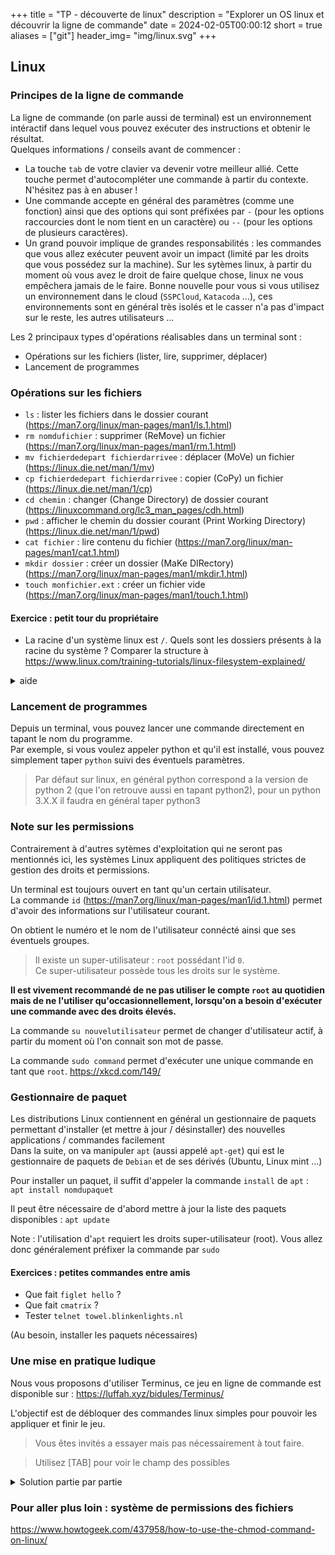 +++
title = "TP - découverte de linux"
description = "Explorer un OS linux et découvrir la ligne de commande"
date = 2024-02-05T00:00:12
short = true
aliases = ["git"]
header_img= "img/linux.svg"
+++

## Linux

### Principes de la ligne de commande

La ligne de commande (on parle aussi de terminal) est un environnement intéractif dans lequel vous pouvez exécuter des instructions et obtenir le résultat.  
Quelques informations / conseils avant de commencer :
* La touche `tab` de votre clavier va devenir votre meilleur allié. Cette touche permet d'autocompléter une commande à partir du contexte. N'hésitez pas à en abuser !
* Une commande accepte en général des paramètres (comme une fonction) ainsi que des options qui sont préfixées par `-` (pour les options raccourcies dont le nom tient en un caractère) ou `--` (pour les options de plusieurs caractères).
* Un grand pouvoir implique de grandes responsabilités : les commandes que vous allez exécuter peuvent avoir un impact (limité par les droits que vous possédez sur la machine). Sur les sytèmes linux, à partir du moment où vous avez le droit de faire quelque chose, linux ne vous empêchera jamais de le faire. Bonne nouvelle pour vous si vous utilisez un environnement dans le cloud (`SSPCloud`, `Katacoda` ...), ces environnements sont en général très isolés et le casser n'a pas d'impact sur le reste, les autres utilisateurs ...

Les 2 principaux types d'opérations réalisables dans un terminal sont :
* Opérations sur les fichiers (lister, lire, supprimer, déplacer)
* Lancement de programmes

### Opérations sur les fichiers

* `ls` : lister les fichiers dans le dossier courant (https://man7.org/linux/man-pages/man1/ls.1.html)
* `rm nomdufichier` : supprimer (ReMove) un fichier (https://man7.org/linux/man-pages/man1/rm.1.html)
* `mv fichierdedepart fichierdarrivee` : déplacer (MoVe) un fichier (https://linux.die.net/man/1/mv)
* `cp fichierdedepart fichierdarrivee` : copier (CoPy) un fichier (https://linux.die.net/man/1/cp)
* `cd chemin` : changer (Change Directory) de dossier courant (https://linuxcommand.org/lc3_man_pages/cdh.html)
* `pwd` : afficher le chemin du dossier courant (Print Working Directory) (https://linux.die.net/man/1/pwd)
* `cat fichier` : lire contenu du fichier (https://man7.org/linux/man-pages/man1/cat.1.html)
* `mkdir dossier` : créer un dossier (MaKe DIRectory) (https://man7.org/linux/man-pages/man1/mkdir.1.html)
* `touch monfichier.ext` : créer un fichier vide (https://man7.org/linux/man-pages/man1/touch.1.html)

#### Exercice : petit tour du propriétaire

* La racine d'un système linux est `/`. Quels sont les dossiers présents à la racine du système ? Comparer la structure à https://www.linux.com/training-tutorials/linux-filesystem-explained/

<details><summary>aide</summary><p>

Vous pouvez vous déplacer a la racine du système avec la commande `cd`

```
cd /
```
Et observer les fichiers disponibles là ou on se trouve avec la commande `ls`

```
ls
```

<img src="https://lcom.static.linuxfound.org/sites/lcom/files/standard-unix-filesystem-hierarchy.png" />

Quelques dossiers exemple :
/bin : Là ou les commandes utilisateur sont installées
/home : l'espace utilisateur

</p></details>


### Lancement de programmes

Depuis un terminal, vous pouvez lancer une commande directement en tapant le nom du programme.  
Par exemple, si vous voulez appeler python et qu'il est installé, vous pouvez simplement taper `python` suivi des éventuels paramètres.

> Par défaut sur linux, en général python correspond a la version de python 2 (que l'on retrouve aussi en tapant python2), pour un python 3.X.X il faudra en général taper python3


### Note sur les permissions

Contrairement à d'autres sytèmes d'exploitation qui ne seront pas mentionnés ici, les systèmes Linux appliquent des politiques strictes de gestion des droits et permissions.

Un terminal est toujours ouvert en tant qu'un certain utilisateur.  
La commande `id` (https://man7.org/linux/man-pages/man1/id.1.html) permet d'avoir des informations sur l'utilisateur courant.

On obtient le numéro et le nom de l'utilisateur connécté ainsi que ses éventuels groupes.

> Il existe un super-utilisateur : `root` possédant l'id `0`.  
Ce super-utilisateur possède tous les droits sur le système.

**Il est vivement recommandé de ne pas utiliser le compte `root` au quotidien mais de ne l'utiliser qu'occasionnellement, lorsqu'on a besoin d'exécuter une commande avec des droits élevés.**

La commande `su nouvelutilisateur` permet de changer d'utilisateur actif, à partir du moment où l'on connait son mot de passe.

La commande `sudo command` permet d'exécuter une unique commande en tant que `root`. https://xkcd.com/149/

### Gestionnaire de paquet

Les distributions Linux contiennent en général un gestionnaire de paquets permettant d'installer (et mettre à jour / désinstaller) des nouvelles applications / commandes facilement  
Dans la suite, on va manipuler `apt` (aussi appelé `apt-get`) qui est le gestionnaire de paquets de `Debian` et de ses dérivés (Ubuntu, Linux mint ...)

Pour installer un paquet, il suffit d'appeler la commande `install` de `apt` :  
`apt install nomdupaquet`

Il peut être nécessaire de d'abord mettre à jour la liste des paquets disponibles : `apt update`

Note : l'utilisation d'`apt` requiert les droits super-utilisateur (root). Vous allez donc généralement préfixer la commande par `sudo`

#### Exercices : petites commandes entre amis

* Que fait `figlet hello` ?
* Que fait `cmatrix` ?
* Tester `telnet towel.blinkenlights.nl`

(Au besoin, installer les paquets nécessaires)

### Une mise en pratique ludique

Nous vous proposons d'utiliser Terminus, ce jeu en ligne de commande est disponible sur :
https://luffah.xyz/bidules/Terminus/

L'objectif est de débloquer des commandes linux simples pour pouvoir les appliquer et finir le jeu.

> Vous êtes invités a essayer mais pas nécessairement à tout faire.

> Utilisez [TAB] pour voir le champ des possibles

<details><summary>Solution partie par partie</summary><p>

Vous disposez au départ des commandes :
- `cat` pour interagir avec les éléments
- `cd` pour vous déplacer d'un endroit a l'autre
- `ls` pour lister les éléments présents
<details><summary>Aide 1 : Premiers pas</summary><p>

- Vous pouvez aller apprendre dans le BoisDesLutins/AcadémieDesBots/Cours la commande `mv` pour déplacer des objets
- Vous pourrez donc déplacer le rocher qui se trouvera sur votre chemin dans
  `Prairie/Montagnes/Cave/SombreCorridor/Cellier/` vers le `Prairie/Montagnes/Cave/SombreCorridor/Cellier/PetitRenfoncement`

</p></details>

<details><summary>Aide 2 : Le village</summary><p>

> Bibliotheque
- Arrivés au village, vous êtes invités a aller dans la Bibliothèque pour en apprendre d'avantage, le livre ToutSurLesSorts vous indiquera comment activer l'IntrigantLevier.

- Ce levier donnera accès a une salle secrète, et un petit elfe nommé Grep vous donnera la commande `grep`, utile pour trouver une chaine de caractère dans un fichier. Le bibliothécaire vous donnera un indice pour la suite.

> Place du marché

- Le vendeur n'est pas très malin, il a laissé un sac plein d'argent, vous serez chatiés, mais au moins vous aurez appris des commandes nécessaires pour la suite :). Vous debloquez `rm` et `mkdir`.


> Boutique Artisanale


- vous allez ensuite devoir visiter la BoutiqueArtisanale, ou une artisante vous apprend a créer et copier des objets en tout genre.
- Pouvant donc créer tout type d'objets, vous devriez pouvoir passer sur le PontCassé/

</p></details>

<details><summary>Aide 3 : A la poursuite de Mandi</summary><p>

> CheminEnPierre
- Aidez le fermier qui se trouve de l'autre côté du pont de pierre, un rocher s'y trouve, vous pouvez vous en débarasser non ?


> PontCassé
- Vous allez vous retrouver face à un pont cassé, vous pouvez toujours construire une planche pour y passer. Détruisez les ronces qui bloquent le passage.
- Des trolls vous attendent, il faut vous débarasser de celui qui bloque le toboggan.
- Débloquez la commande sudo, dans le Prospectus, et lisez les Instructions.
- Ensuite vous allez devoir retrouver un mot de passe parmi tous les fichiers dispatchés dans "PlusDeFichiersNoyau"

> Paradis

Vous venez de vous bruler, et malgré le vol, vous avez un accès premium pour le paradis, allez-y et **profit**
</p></details>
</p></details>

### Pour aller plus loin : système de permissions des fichiers

https://www.howtogeek.com/437958/how-to-use-the-chmod-command-on-linux/
